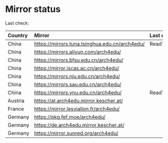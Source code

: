 <script src="./time.js"></script>
# Mirror status
Last check: <script type="text/javascript">localize(1687699512.3367186);</script>

|Country|Mirror|Last update|
|:------|:-----|:----------|
|China|https://mirrors.tuna.tsinghua.edu.cn/arch4edu/|ReadTimeout|
|China|https://mirrors.aliyun.com/arch4edu/|<script type="text/javascript">localize(1687588636);</script>|
|China|https://mirrors.bfsu.edu.cn/arch4edu/|<script type="text/javascript">localize(1687631590);</script>|
|China|https://mirror.iscas.ac.cn/arch4edu/|<script type="text/javascript">localize(1687674859);</script>|
|China|https://mirrors.nju.edu.cn/arch4edu/|<script type="text/javascript">localize(1687588636);</script>|
|China|https://mirrors.sau.edu.cn/arch4edu/|<script type="text/javascript">localize(1673850842);</script>|
|China|https://mirrors.ynu.edu.cn/arch4edu/|ReadTimeout|
|Austria|https://at.arch4edu.mirror.kescher.at/|<script type="text/javascript">localize(1687674859);</script>|
|France|https://mirror.lesviallon.fr/arch4edu/|<script type="text/javascript">localize(1687631590);</script>|
|Germany|https://pkg.fef.moe/arch4edu/|<script type="text/javascript">localize(1687674859);</script>|
|Germany|https://de.arch4edu.mirror.kescher.at/|<script type="text/javascript">localize(1687674859);</script>|
|Germany|https://mirror.sunred.org/arch4edu/|<script type="text/javascript">localize(1687674859);</script>|

<script src="./tablefilter/tablefilter.js"></script>
<script src="./table.js"></script>